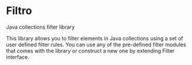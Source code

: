 Filtro
======

Java collections filter library

This library allows you to filter elements in Java collections using a set of user defined filter rules. You can use any of the pre-defined filter modules that comes with the library or construct a new one by extending Filter interface.